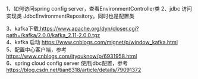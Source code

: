 
1、如何访问spring config server，查看EnvironmentController类
2、jdbc 访问实现类 JdbcEnvironmentRepository。同时也是配置类

3、kafka下载,https://www.apache.org/dyn/closer.cgi?path=/kafka/2.0.0/kafka_2.11-2.0.0.tgz   
4、kafka 启动 https://www.cnblogs.com/mignet/p/window_kafka.html   
5、配置中心客户端，参考 https://www.cnblogs.com/ityouknow/p/6931958.html  
6、spring cloud config server 使用jdbc配置，参考 https://blog.csdn.net/tian6318/article/details/79091372